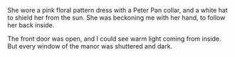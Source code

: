 She wore a pink floral pattern dress with a Peter Pan collar, and a white hat to shield her from the sun. She was beckoning me with her hand, to follow her back inside.

The front door was open, and I could see warm light coming from inside. But every window of the manor was shuttered and dark. 